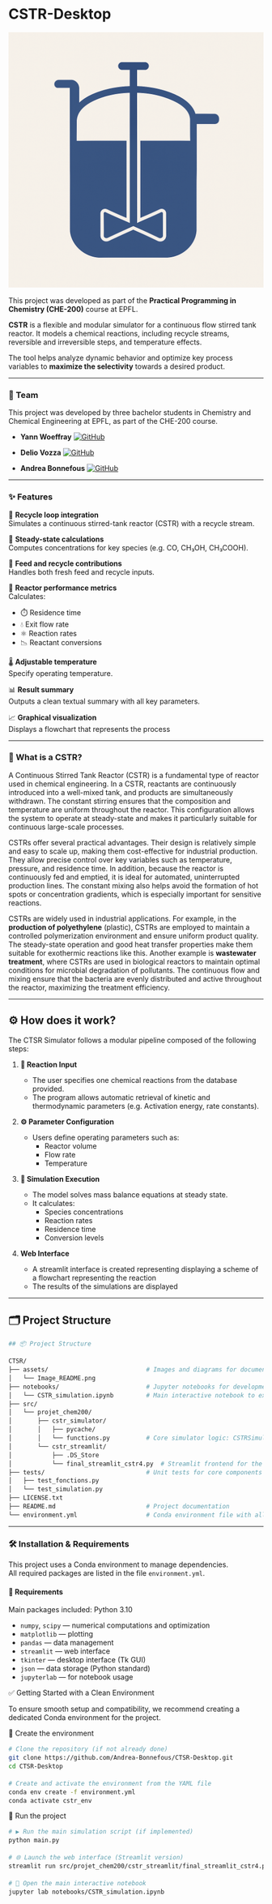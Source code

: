 # CSTR-Desktop
![CTSR Logo](./assets/Image_README.png)

This project was developed as part of the
**Practical Programming in Chemistry (CHE-200)** course at EPFL.

**CSTR** is a flexible and modular simulator for a continuous flow stirred tank reactor. It models
a chemical reactions, including recycle streams, reversible and irreversible steps, and
temperature effects.

The tool helps analyze dynamic behavior and optimize key process variables to **maximize the selectivity** 
towards a desired product.

---
### 👥 Team

This project was developed by three bachelor students in Chemistry and Chemical Engineering at EPFL, as part of the CHE-200 course.

- **Yann Woeffray**           [![GitHub](https://img.shields.io/badge/GitHub-yann--woeffray-black?logo=github)](https://github.com/yann-woeffray)

- **Delio Vozza**             [![GitHub](https://img.shields.io/badge/GitHub-DelioVozza-black?logo=github)](https://github.com/DelioVozza)

- **Andrea Bonnefous**        [![GitHub](https://img.shields.io/badge/GitHub-Andrea--Bonnefous-black?logo=github)](https://github.com/Andrea-Bonnefous)

---
### ✨ Features

🔁 **Recycle loop integration**  
Simulates a continuous stirred-tank reactor (CSTR) with a recycle stream.

🧪 **Steady-state calculations**  
Computes concentrations for key species (e.g. CO, CH₃OH, CH₃COOH).

🔄 **Feed and recycle contributions**  
Handles both fresh feed and recycle inputs.

🧮 **Reactor performance metrics**  
Calculates:
- ⏱️ Residence time  
- 💧 Exit flow rate  
- ⚛️ Reaction rates  
- 📉 Reactant conversions

🌡️ **Adjustable temperature**  
Specify operating temperature.

📊 **Result summary**  
Outputs a clean textual summary with all key parameters.

📈 **Graphical visualization**  
Displays a flowchart that represents the process

---
### 🧠 What is a CSTR?

A Continuous Stirred Tank Reactor (CSTR) is a fundamental type of reactor used in chemical engineering. In a CSTR, reactants are continuously introduced into a well-mixed tank, and products are simultaneously withdrawn. The constant stirring ensures that the composition and temperature are uniform throughout the reactor. This configuration allows the system to operate at steady-state and makes it particularly suitable for continuous large-scale processes.

CSTRs offer several practical advantages. Their design is relatively simple and easy to scale up, making them cost-effective for industrial production. They allow precise control over key variables such as temperature, pressure, and residence time. In addition, because the reactor is continuously fed and emptied, it is ideal for automated, uninterrupted production lines. The constant mixing also helps avoid the formation of hot spots or concentration gradients, which is especially important for sensitive reactions.

CSTRs are widely used in industrial applications. For example, in the **production of polyethylene** (plastic), CSTRs are employed to maintain a controlled polymerization environment and ensure uniform product quality. The steady-state operation and good heat transfer properties make them suitable for exothermic reactions like this. Another example is **wastewater treatment**, where CSTRs are used in biological reactors to maintain optimal conditions for microbial degradation of pollutants. The continuous flow and mixing ensure that the bacteria are evenly distributed and active throughout the reactor, maximizing the treatment efficiency.

---
## ⚙️ How does it work?

The CTSR Simulator follows a modular pipeline composed of the following steps:

1. **🧪 Reaction Input**
   - The user specifies one chemical reactions from the database provided.
   - The program allows automatic retrieval of kinetic and thermodynamic parameters (e.g. Activation energy, rate constants).

2. **⚙️ Parameter Configuration**
   - Users define operating parameters such as:
     - Reactor volume
     - Flow rate
     - Temperature

3. **🧮 Simulation Execution**
   - The model solves mass balance equations at steady state.
   - It calculates:
     - Species concentrations
     - Reaction rates
     - Residence time
     - Conversion levels


4. **Web Interface**
   - A streamlit interface is created representing displaying a scheme of a flowchart representing the reaction
   - The results of the simulations are displayed

---
## 🗂️ Project Structure
```bash
## 📦 Project Structure

CTSR/
├── assets/                           # Images and diagrams for documentation
│   └── Image_README.png
├── notebooks/                        # Jupyter notebooks for development and demos
│   └── CSTR_simulation.ipynb         # Main interactive notebook to explore key functions
├── src/
│   └── projet_chem200/
│       ├── cstr_simulator/
│       │   ├── pycache/
│       │   └── functions.py          # Core simulator logic: CSTRSimulator, methods, kinetics
│       └── cstr_streamlit/
│           ├── .DS_Store
│           └── final_streamlit_cstr4.py  # Streamlit frontend for the simulator
├── tests/                            # Unit tests for core components
│   ├── test_fonctions.py
│   └── test_simulation.py
├── LICENSE.txt
├── README.md                         # Project documentation
└── environment.yml                   # Conda environment file with all dependencies
```
---
### 🛠️ Installation & Requirements

This project uses a Conda environment to manage dependencies.  
All required packages are listed in the file `environment.yml`.

#### 📄 Requirements

Main packages included:
Python 3.10
- `numpy`, `scipy` — numerical computations and optimization
- `matplotlib` — plotting
- `pandas` — data management
- `streamlit` — web interface
- `tkinter` — desktop interface (Tk GUI)
- `json` — data storage (Python standard)
- `jupyterlab` — for notebook usage

✅ Getting Started with a Clean Environment

To ensure smooth setup and compatibility, we recommend creating a dedicated Conda environment for the project.

🧪 Create the environment
```bash
# Clone the repository (if not already done)
git clone https://github.com/Andrea-Bonnefous/CTSR-Desktop.git
cd CTSR-Desktop

# Create and activate the environment from the YAML file
conda env create -f environment.yml
conda activate cstr_env
```
🚀 Run the project
```bash
# ▶️ Run the main simulation script (if implemented)
python main.py

# 🌐 Launch the web interface (Streamlit version)
streamlit run src/projet_chem200/cstr_streamlit/final_streamlit_cstr4.py

# 🧪 Open the main interactive notebook
jupyter lab notebooks/CSTR_simulation.ipynb
```
